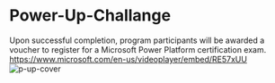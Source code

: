 # Power-Up-Challange
Upon successful completion, program participants will be awarded a voucher to register for a Microsoft Power Platform certification exam.
https://www.microsoft.com/en-us/videoplayer/embed/RE57xUU
![p-up-cover](https://github.com/user-attachments/assets/7af723d9-86b6-45b1-98f2-1bbc31be8fed)
